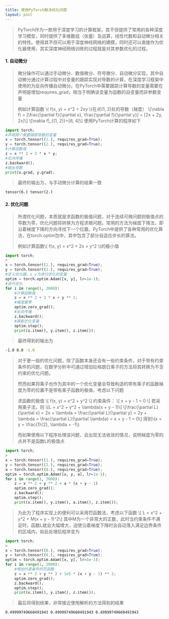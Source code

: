 ```yaml
---
title: 使用PyTorch解决优化问题
layout: post
---
```


> PyTorch作为一款用于深度学习的计算框架，其不但提供了常用的各种深度学习模型，同时提供了多维数组（张量）及运算，线性代数和自动微分相关的特性。使得其不但可以用于深度神经网络的建模，同时还可以直接作为优化器使用，其实深度神经网络训练的过程就是对其参数优化的过程。

#### 1. 自动微分
> 微分操作可以通过手动微分、数值微分、符号微分、自动微分实现，其中自动微分通过计算过程中对变量的跟踪实现对导数的计算，在深度学习框架中使用的为反向传播自动微分。在PyTorch中需要跟踪计算导数的变量需要在声明是增加requires\_grad，相当于明确该变量为函数的自变量而非参数变量
>
> 例如计算函数 \\( f(x, y) = x^2 + 2xy \\)在点(1, 2)处的导数（梯度）
> \\[\nabla f\\ = [\frac{\partial f}{\partial x}, \frac{\partial f}{\partial y}] = [2x + 2y, 2x]\\]
> \\[\nabla f|_{(1, 2)}=[6, 4]\\]
> 使用PyTorch计算的程序如下
```python
import torch;
#声明两个需要跟踪导数的变量
x = torch.tensor((1.), requires_grad=True);
y = torch.tensor((2.), requires_grad=True);
#计算函数值
z = x ** 2 + 2 * x * y;
#反向传播
z.backward();
#输出导数
print(x.grad, y.grad);
```
> 最终的输出为，与手动微分计算的结果一致
```bash
tensor(6.) tensor(2.)
```

#### 2. 优化问题
> 所谓优化问题，本质就是求函数的极值问题，对于连续可微问题则极值点的导数为零，优化问题将转换为方程求根问题。常用的方法为梯度下降法，即沿着梯度下降的方向寻找下一个位置。PyTorch中提供了各种常用的优化算法，在torch.optim包中，其中包含了部分自适应步长的算法。
>
> 例如计算函数\\( f(x, y) = x^2 + 2x + y^2 \\)的极小值
>
```python
import torch;
>
x = torch.tensor((1.), requires_grad=True);
y = torch.tensor((2.), requires_grad=True);
#定义优化器，x y为进行优化的变量
optim = torch.optim.Adam([x, y], lr=1e-1);
#迭代优化
for i in range(1, 2000):
    #计算函数值
    z = x ** 2 + 2 * x + y ** 2;
    #梯度置零
    optim.zero_grad();
    #反向传播
    z.backward();
    #跟新优化变量
    optim.step();
    print(x.item(), y.item(), z.item());
```
> 最终得到的输出为
```bash
-1.0 0.0 -1.0
```
> 对于更一般的优化问题，除了函数本身还会有一些约束条件，对于带有约束条件的问题，在数学分析中可通过增加拉格朗日乘子的方法将其转换为不含约束的优化问题。
>
> 然而如果将乘子也作为其中的一个优化变量会导致构造的带有乘子的函数梯度为零的位置不是带有乘子函数的极值，考虑以下问题
>
> 求函数的极值
> \\[ f(x, y) = x^2 + y^2 \\]
> 约束条件：
> \\[ x + y - 1 = 0 \\]
> 若采用乘子法，则
> \\[L = x^2 + y^2 + \lambda(x + y - 1)\\]
> \\[\frac{\partial L}{\partial x} = 2x + \lambda = \frac{\partial L}{\partial y} = 2y + \lambda = \frac{\partial L}{\partial \lambda} = x + y - 1 = 0\\]
> 得到\\(x = y = \frac{1}{2}, \lambda = -1\\)
>
> 而如果使用以下程序处理该问题，会出现无法收敛的情况，说明梯度为零的点并不是函数L的极值点
>
```python
import torch;
>
x = torch.tensor((1.), requires_grad=True);
y = torch.tensor((2.), requires_grad=True);
a = torch.tensor((0.), requires_grad=True);
optim = torch.optim.Adam([x, y, a], lr=1e-1);
for i in range(1, 2000):
    z = x ** 2 + y ** 2 + a * (x + y - 1)
    optim.zero_grad();
    z.backward();
    optim.step();
    print(x.item(), y.item(), a.item(), z.item());
```
>
> 为此为了程序实现上的便利可以采用罚函数法，考虑以下函数
> \\[ L = x^2 + y^2 + M(x + y - 1)^2\\]
> 其中M为一个非常大的正数，此时当约束条件不满足时，函数L就会大幅增大，迫使沿着梯度下降时会自动落入满足边界条件的区域内，如此处理后程序变为
```python
import torch;
>
x = torch.tensor((0.), requires_grad=True);
y = torch.tensor((0.), requires_grad=True);
optim = torch.optim.Adam([x, y], lr=1e-1);
for i in range(1, 2000):
    #增加约束条件的罚函数
    z = x ** 2 + y ** 2 + 1e5 * (x + y - 1) ** 2;
    optim.zero_grad();
    z.backward();
    optim.step();
    print(x.item(), y.item(), z.item());
```
> 最后将得到结果，非常接近使用解析的方法得到的结果
```bash
0.49999749660491943 0.49999749660491943 0.49999749660491943
```
